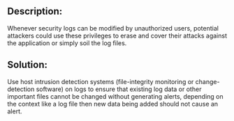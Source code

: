 ## Description:

Whenever security logs can be modified by unauthorized users, potential attackers could use these
privileges to erase and cover their attacks against the application or simply soil the log files.

## Solution:

Use host intrusion detection systems (file-integrity monitoring or change-detection software) on logs
to ensure that existing log data or other important files cannot be changed without generating alerts, 
depending on the context like a log file then new data being added should not cause an alert.
